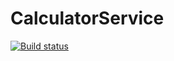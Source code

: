 # CalculatorService

[![Build status](https://cyrilprojects.visualstudio.com/Projects/_apis/build/status/CalculatorService_CI)](https://cyrilprojects.visualstudio.com/Projects/_build/latest?definitionId=2)
